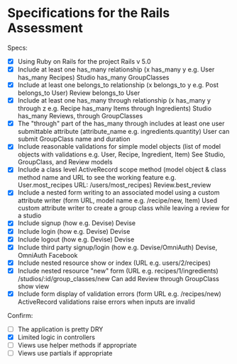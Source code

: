 # Specifications for the Rails Assessment

Specs:
- [x] Using Ruby on Rails for the project
  Rails v 5.0
- [x] Include at least one has_many relationship (x has_many y e.g. User has_many Recipes)
  Studio has_many GroupClasses
- [x] Include at least one belongs_to relationship (x belongs_to y e.g. Post belongs_to User)
  Review belongs_to User
- [x] Include at least one has_many through relationship (x has_many y through z e.g. Recipe has_many Items through Ingredients)
  Studio has_many Reviews, through GroupClasses
- [x] The "through" part of the has_many through includes at least one user submittable attribute (attribute_name e.g. ingredients.quantity)
  User can submit GroupClass name and duration
- [x] Include reasonable validations for simple model objects (list of model objects with validations e.g. User, Recipe, Ingredient, Item)
  See Studio, GroupClass, and Review models
- [x] Include a class level ActiveRecord scope method (model object & class method name and URL to see the working feature e.g. User.most_recipes URL: /users/most_recipes)
  Review.best_review
- [x] Include a nested form writing to an associated model using a custom attribute writer (form URL, model name e.g. /recipe/new, Item)
  Used custom attribute writer to create a group class while leaving a review for a studio
- [x] Include signup (how e.g. Devise)
  Devise
- [x] Include login (how e.g. Devise)
  Devise
- [x] Include logout (how e.g. Devise)
  Devise
- [x] Include third party signup/login (how e.g. Devise/OmniAuth)
  Devise, OmniAuth Facebook
- [x] Include nested resource show or index (URL e.g. users/2/recipes)
- [x] Include nested resource "new" form (URL e.g. recipes/1/ingredients)
  /studios/:id/group_classes/new
  Can add Review through GroupClass show view
- [x] Include form display of validation errors (form URL e.g. /recipes/new)
  ActiveRecord validations raise errors when inputs are invalid

Confirm:
- [ ] The application is pretty DRY
- [x] Limited logic in controllers
- [ ] Views use helper methods if appropriate
- [ ] Views use partials if appropriate
